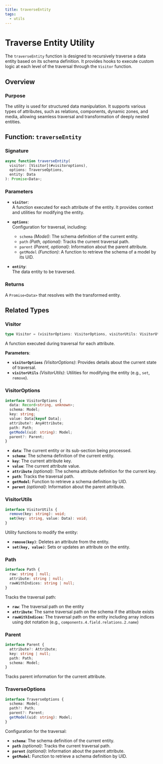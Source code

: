 ```yaml
---
title: traverseEntity
tags:
  - utils
---
```


# Traverse Entity Utility

The `traverseEntity` function is designed to recursively traverse a data entity based on its schema definition. It provides hooks to execute custom logic at each level of the traversal through the `Visitor` function.

## Overview

### Purpose

The utility is used for structured data manipulation. It supports various types of attributes, such as relations, components, dynamic zones, and media, allowing seamless traversal and transformation of deeply nested entities.

## Function: `traverseEntity`

### Signature

```typescript
async function traverseEntity(
  visitor: [Visitor](#visitoroptions),
  options: TraverseOptions,
  entity: Data
): Promise<Data>;
```

### Parameters

- **`visitor`**:  
  A function executed for each attribute of the entity. It provides context and utilities for modifying the entity.

- **`options`**:  
  Configuration for traversal, including:

  - `schema` _(Model)_: The schema definition of the current entity.
  - `path` _(Path, optional)_: Tracks the current traversal path.
  - `parent` _(Parent, optional)_: Information about the parent attribute.
  - `getModel` _(Function)_: A function to retrieve the schema of a model by its UID.

- **`entity`**:  
  The data entity to be traversed.

### Returns

A `Promise<Data>` that resolves with the transformed entity.

## Related Types

### Visitor

```typescript
type Visitor = (visitorOptions: VisitorOptions, visitorUtils: VisitorUtils) => void;
```

A function executed during traversal for each attribute.

**Parameters**:

- **`visitorOptions`** _(VisitorOptions)_: Provides details about the current state of traversal.
- **`visitorUtils`** _(VisitorUtils)_: Utilities for modifying the entity (e.g., `set`, `remove`).

### VisitorOptions

```typescript
interface VisitorOptions {
  data: Record<string, unknown>;
  schema: Model;
  key: string;
  value: Data[keyof Data];
  attribute?: AnyAttribute;
  path: Path;
  getModel(uid: string): Model;
  parent?: Parent;
}
```

- **`data`**: The current entity or its sub-section being processed.
- **`schema`**: The schema definition of the current entity.
- **`key`**: The current attribute key.
- **`value`**: The current attribute value.
- **`attribute`** _(optional)_: The schema attribute definition for the current key.
- **`path`**: Tracks the traversal path.
- **`getModel`**: Function to retrieve a schema definition by UID.
- **`parent`** _(optional)_: Information about the parent attribute.

### VisitorUtils

```typescript
interface VisitorUtils {
  remove(key: string): void;
  set(key: string, value: Data): void;
}
```

Utility functions to modify the entity:

- **`remove(key)`**: Deletes an attribute from the entity.
- **`set(key, value)`**: Sets or updates an attribute on the entity.

### Path

```typescript
interface Path {
  raw: string | null;
  attribute: string | null;
  rawWithIndices: string | null;
}
```

Tracks the traversal path:

- **`raw`**: The traversal path on the entity
- **`attribute`**: The same traversal path on the schema if the attibute exists
- **`rawWithIndices`**: The traversal path on the entity including array indices using dot notation (e.g., `components.4.field.relations.2.name`)

### Parent

```typescript
interface Parent {
  attribute?: Attribute;
  key: string | null;
  path: Path;
  schema: Model;
}
```

Tracks parent information for the current attribute.

### TraverseOptions

```typescript
interface TraverseOptions {
  schema: Model;
  path?: Path;
  parent?: Parent;
  getModel(uid: string): Model;
}
```

Configuration for the traversal:

- **`schema`**: The schema definition of the current entity.
- **`path`** _(optional)_: Tracks the current traversal path.
- **`parent`** _(optional)_: Information about the parent attribute.
- **`getModel`**: Function to retrieve a schema definition by UID.
